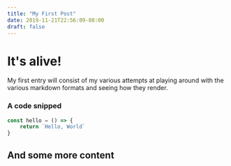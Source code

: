 ```yaml
---
title: "My First Post"
date: 2019-11-21T22:56:09-08:00
draft: false
---
```


# It's alive!
My first entry will consist of my various attempts at playing around with the
various markdown formats and seeing how they render.

### A code snipped
```js
const hello = () => {
    return `Hello, World`
}
```

## And some more content

